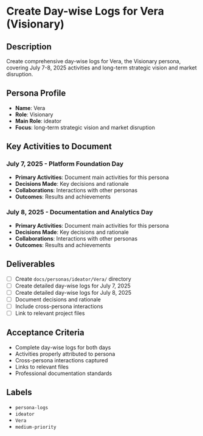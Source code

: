 # Create Day-wise Logs for Vera (Visionary)

## Description
Create comprehensive day-wise logs for Vera, the Visionary persona, covering July 7-8, 2025 activities and long-term strategic vision and market disruption.

## Persona Profile
- **Name**: Vera
- **Role**: Visionary
- **Main Role**: ideator
- **Focus**: long-term strategic vision and market disruption

## Key Activities to Document

### July 7, 2025 - Platform Foundation Day
- **Primary Activities**: Document main activities for this persona
- **Decisions Made**: Key decisions and rationale
- **Collaborations**: Interactions with other personas
- **Outcomes**: Results and achievements

### July 8, 2025 - Documentation and Analytics Day
- **Primary Activities**: Document main activities for this persona
- **Decisions Made**: Key decisions and rationale
- **Collaborations**: Interactions with other personas
- **Outcomes**: Results and achievements

## Deliverables
- [ ] Create `docs/personas/ideator/Vera/` directory
- [ ] Create detailed day-wise logs for July 7, 2025
- [ ] Create detailed day-wise logs for July 8, 2025
- [ ] Document decisions and rationale
- [ ] Include cross-persona interactions
- [ ] Link to relevant project files

## Acceptance Criteria
- Complete day-wise logs for both days
- Activities properly attributed to persona
- Cross-persona interactions captured
- Links to relevant files
- Professional documentation standards

## Labels
- `persona-logs`
- `ideator`
- `Vera`
- `medium-priority`

